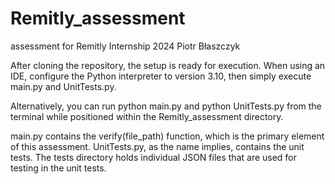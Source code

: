 # Remitly_assessment
assessment for Remitly Internship 2024
Piotr Błaszczyk

After cloning the repository, the setup is ready for execution.
When using an IDE, configure the Python interpreter to version 3.10, then simply execute main.py and UnitTests.py.

Alternatively, you can run python main.py and python UnitTests.py from the terminal while positioned within the Remitly_assessment directory.

main.py contains the verify(file_path) function, which is the primary element of this assessment. UnitTests.py, as the name implies, contains the unit tests.
The tests directory holds individual JSON files that are used for testing in the unit tests.
